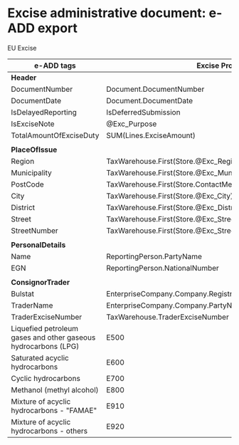 # Excise administrative document: e-ADD export

EU Excise

|**e-ADD tags**                                               |**Excise Product Code**|
| ------------------------------------------------------------ | ------------------- |
|**Header**                                             |
|DocumentNumber                                       | Document.DocumentNumber    |
| DocumentDate             | Document.DocumentDate               |
| IsDelayedReporting                                       |IsDeferredSubmission     |
| IsExciseNote                                                       | @Exc_Purpose  |
| TotalAmountOfExciseDuty |SUM(Lines.ExciseAmount)           |
|                                                                                 |
|**PlaceOfIssue**       |
|Region                                       | TaxWarehouse.First(Store.@Exc_Region)   |
|Municipality                        | TaxWarehouse.First(Store.@Exc_Municipality) |
| PostCode   |TaxWarehouse.First(Store.ContactMechanism(ContactMechanismType=P))  |
| City                  | TaxWarehouse.First(Store.@Exc_City)   |
| District | TaxWarehouse.First(Store.@Exc_District)  |
| Street | TaxWarehouse.First(Store.@Exc_Street)|
| StreetNumber  | TaxWarehouse.First(Store.@Exc_StreetNumber) |
|                                                                                    |
|**PersonalDetails**   |
| Name                                           | ReportingPerson.PartyName           |
| EGN                                           | ReportingPerson.NationalNumber |
|                                             |
| **ConsignorTrader**                 |
| Bulstat   | EnterpriseCompany.Company.RegistrationNumber |
| TraderName | EnterpriseCompany.Company.PartyName |
| TraderExciseNumber | TaxWarehouse.TraderExciseNumber|
| Liquefied petroleum gases and other gaseous hydrocarbons (LPG) | E500                |
| Saturated acyclic hydrocarbons                               | E600                |
| Cyclic hydrocarbons                                          | E700                |
| Methanol (methyl alcohol)                                    | E800                |
| Mixture of acyclic hydrocarbons - "FAMAE"                    | E910                |
| Mixture of acyclic hydrocarbons - others                     | E920                |
